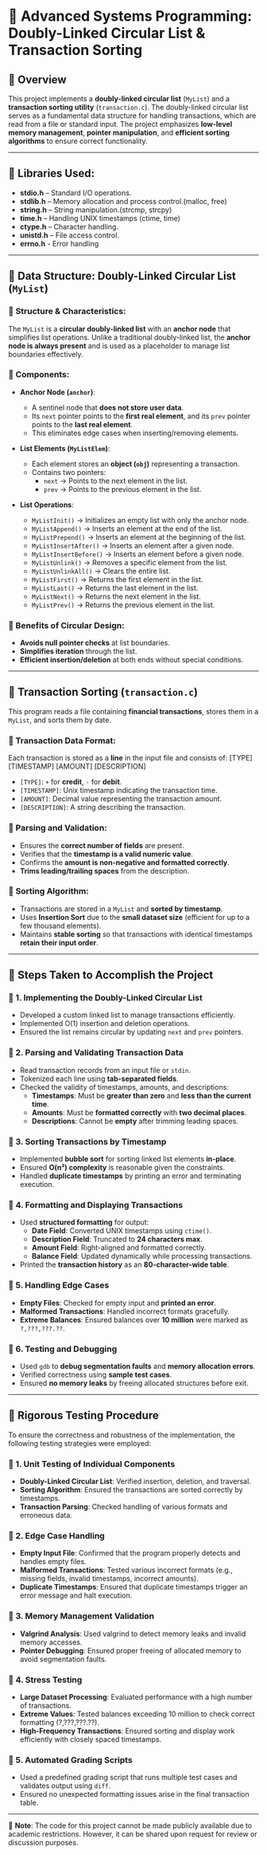 # 🔷 Advanced Systems Programming: Doubly-Linked Circular List & Transaction Sorting

## 🔶 Overview
This project implements a **doubly-linked circular list** (`MyList`) and a **transaction sorting utility** (`transaction.c`). The doubly-linked circular list serves as a fundamental data structure for handling transactions, which are read from a file or standard input. The project emphasizes **low-level memory management**, **pointer manipulation**, and **efficient sorting algorithms** to ensure correct functionality.

---
## 🔷 Libraries Used:
- **stdio.h** – Standard I/O operations.
- **stdlib.h** – Memory allocation and process control.(malloc, free)
- **string.h** – String manipulation.(strcmp, strcpy)
- **time.h** – Handling UNIX timestamps (ctime, time)
- **ctype.h** – Character handling.
- **unistd.h** – File access control.
- **errno.h** - Error handling

 ---

## 🔷 Data Structure: Doubly-Linked Circular List (`MyList`)

### 🔶 Structure & Characteristics:
The `MyList` is a **circular doubly-linked list** with an **anchor node** that simplifies list operations. Unlike a traditional doubly-linked list, the **anchor node is always present** and is used as a placeholder to manage list boundaries effectively.

### 🔶 Components:
- **Anchor Node (`anchor`)**: 
  - A sentinel node that **does not store user data**.
  - Its `next` pointer points to the **first real element**, and its `prev` pointer points to the **last real element**.
  - This eliminates edge cases when inserting/removing elements.
  
- **List Elements (`MyListElem`)**:
  - Each element stores an **object (`obj`)** representing a transaction.
  - Contains two pointers:
    - `next` → Points to the next element in the list.
    - `prev` → Points to the previous element in the list.
  
- **List Operations**:
  - `MyListInit()` → Initializes an empty list with only the anchor node.
  - `MyListAppend()` → Inserts an element at the end of the list.
  - `MyListPrepend()` → Inserts an element at the beginning of the list.
  - `MyListInsertAfter()` → Inserts an element after a given node.
  - `MyListInsertBefore()` → Inserts an element before a given node.
  - `MyListUnlink()` → Removes a specific element from the list.
  - `MyListUnlinkAll()` → Clears the entire list.
  - `MyListFirst()` → Returns the first element in the list.
  - `MyListLast()` → Returns the last element in the list.
  - `MyListNext()` → Returns the next element in the list.
  - `MyListPrev()` → Returns the previous element in the list.

### 🔶 Benefits of Circular Design:
- **Avoids null pointer checks** at list boundaries.
- **Simplifies iteration** through the list.
- **Efficient insertion/deletion** at both ends without special conditions.

---

## 🔷 Transaction Sorting (`transaction.c`)
This program reads a file containing **financial transactions**, stores them in a `MyList`, and sorts them by date.

### 🔶 Transaction Data Format:
Each transaction is stored as a **line** in the input file and consists of:
[TYPE] [TIMESTAMP] [AMOUNT] [DESCRIPTION]
- `[TYPE]`: `+` for **credit**, `-` for **debit**.
- `[TIMESTAMP]`: Unix timestamp indicating the transaction time.
- `[AMOUNT]`: Decimal value representing the transaction amount.
- `[DESCRIPTION]`: A string describing the transaction.

### 🔶 Parsing and Validation:
- Ensures the **correct number of fields** are present.
- Verifies that the **timestamp is a valid numeric value**.
- Confirms the **amount is non-negative and formatted correctly**.
- **Trims leading/trailing spaces** from the description.

### 🔶 Sorting Algorithm:
- Transactions are stored in a `MyList` and **sorted by timestamp**.
- Uses **Insertion Sort** due to the **small dataset size** (efficient for up to a few thousand elements).
- Maintains **stable sorting** so that transactions with identical timestamps **retain their input order**.

---
## 🔷 Steps Taken to Accomplish the Project

### 🔶 1. Implementing the Doubly-Linked Circular List
- Developed a custom linked list to manage transactions efficiently.
- Implemented O(1) insertion and deletion operations.
- Ensured the list remains circular by updating `next` and `prev` pointers.

### 🔶 2. Parsing and Validating Transaction Data
- Read transaction records from an input file or `stdin`.
- Tokenized each line using **tab-separated fields**.
- Checked the validity of timestamps, amounts, and descriptions:
  - **Timestamps**: Must be **greater than zero** and **less than the current time**.
  - **Amounts**: Must be **formatted correctly** with **two decimal places**.
  - **Descriptions**: Cannot be **empty** after trimming leading spaces.

### 🔶 3. Sorting Transactions by Timestamp
- Implemented **bubble sort** for sorting linked list elements **in-place**.
- Ensured **O(n²) complexity** is reasonable given the constraints.
- Handled **duplicate timestamps** by printing an error and terminating execution.

### 🔶 4. Formatting and Displaying Transactions
- Used **structured formatting** for output:
  - **Date Field**: Converted UNIX timestamps using `ctime()`.
  - **Description Field**: Truncated to **24 characters max**.
  - **Amount Field**: Right-aligned and formatted correctly.
  - **Balance Field**: Updated dynamically while processing transactions.
- Printed the **transaction history** as an **80-character-wide table**.

### 🔶 5. Handling Edge Cases
- **Empty Files**: Checked for empty input and **printed an error**.
- **Malformed Transactions**: Handled incorrect formats gracefully.
- **Extreme Balances**: Ensured balances over **10 million** were marked as `?,???,???.??`.

### 🔶 6. Testing and Debugging
- Used `gdb` to **debug segmentation faults** and **memory allocation errors**.
- Verified correctness using **sample test cases**.
- Ensured **no memory leaks** by freeing allocated structures before exit.

---
  ## 🔷 Rigorous Testing Procedure

To ensure the correctness and robustness of the implementation, the following testing strategies were employed:

### 🔶 1. Unit Testing of Individual Components
- **Doubly-Linked Circular List**: Verified insertion, deletion, and traversal.
- **Sorting Algorithm**: Ensured the transactions are sorted correctly by timestamps.
- **Transaction Parsing**: Checked handling of various formats and erroneous data.

### 🔶 2. Edge Case Handling
- **Empty Input File**: Confirmed that the program properly detects and handles empty files.
- **Malformed Transactions**: Tested various incorrect formats (e.g., missing fields, invalid timestamps, incorrect amounts).
- **Duplicate Timestamps**: Ensured that duplicate timestamps trigger an error message and halt execution.

### 🔶 3. Memory Management Validation
- **Valgrind Analysis**: Used valgrind to detect memory leaks and invalid memory accesses.
- **Pointer Debugging**: Ensured proper freeing of allocated memory to avoid segmentation faults.

### 🔶 4. Stress Testing
- **Large Dataset Processing**: Evaluated performance with a high number of transactions.
- **Extreme Values**: Tested balances exceeding 10 million to check correct formatting (?,???,???.??).
- **High-Frequency Transactions**: Ensured sorting and display work efficiently with closely spaced timestamps.

### 🔶 5. Automated Grading Scripts
- Used a predefined grading script that runs multiple test cases and validates output using `diff`.
- Ensured no unexpected formatting issues arise in the final transaction table.

---
📌 **Note**:
The code for this project cannot be made publicly available due to academic restrictions. However, it can be shared upon request for review or discussion purposes.
